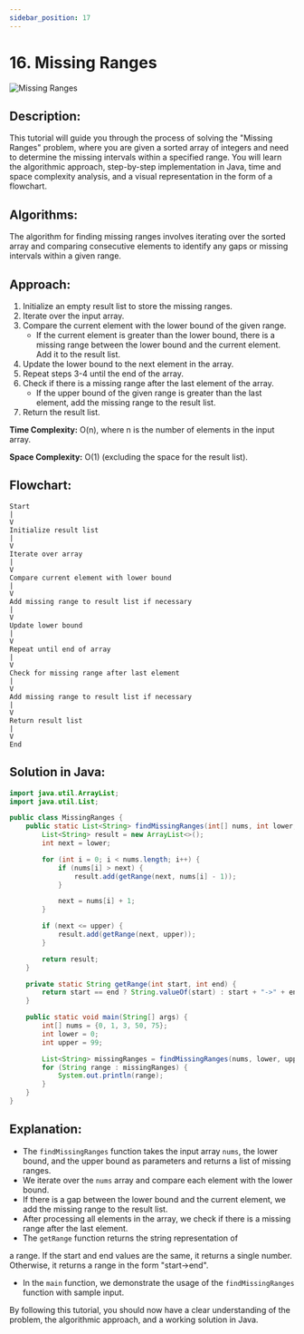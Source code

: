 ```yaml
---
sidebar_position: 17
---
```


# 16. Missing Ranges

![Missing Ranges](./img/Missing%20Ranges.gif)

## Description: 
This tutorial will guide you through the process of solving the "Missing Ranges" problem, where you are given a sorted array of integers and need to determine the missing intervals within a specified range. You will learn the algorithmic approach, step-by-step implementation in Java, time and space complexity analysis, and a visual representation in the form of a flowchart.

## Algorithms:
The algorithm for finding missing ranges involves iterating over the sorted array and comparing consecutive elements to identify any gaps or missing intervals within a given range.

## Approach:
1. Initialize an empty result list to store the missing ranges.
2. Iterate over the input array.
3. Compare the current element with the lower bound of the given range.
    - If the current element is greater than the lower bound, there is a missing range between the lower bound and the current element. Add it to the result list.
4. Update the lower bound to the next element in the array.
5. Repeat steps 3-4 until the end of the array.
6. Check if there is a missing range after the last element of the array.
    - If the upper bound of the given range is greater than the last element, add the missing range to the result list.
7. Return the result list.

**Time Complexity:** O(n), where n is the number of elements in the input array.

**Space Complexity:** O(1) (excluding the space for the result list).

## Flowchart:
```
Start
|
V
Initialize result list
|
V
Iterate over array
|
V
Compare current element with lower bound
|
V
Add missing range to result list if necessary
|
V
Update lower bound
|
V
Repeat until end of array
|
V
Check for missing range after last element
|
V
Add missing range to result list if necessary
|
V
Return result list
|
V
End
```

## Solution in Java:

```java
import java.util.ArrayList;
import java.util.List;

public class MissingRanges {
    public static List<String> findMissingRanges(int[] nums, int lower, int upper) {
        List<String> result = new ArrayList<>();
        int next = lower;

        for (int i = 0; i < nums.length; i++) {
            if (nums[i] > next) {
                result.add(getRange(next, nums[i] - 1));
            }

            next = nums[i] + 1;
        }

        if (next <= upper) {
            result.add(getRange(next, upper));
        }

        return result;
    }

    private static String getRange(int start, int end) {
        return start == end ? String.valueOf(start) : start + "->" + end;
    }

    public static void main(String[] args) {
        int[] nums = {0, 1, 3, 50, 75};
        int lower = 0;
        int upper = 99;

        List<String> missingRanges = findMissingRanges(nums, lower, upper);
        for (String range : missingRanges) {
            System.out.println(range);
        }
    }
}
```

## Explanation:
- The `findMissingRanges` function takes the input array `nums`, the lower bound, and the upper bound as parameters and returns a list of missing ranges.
- We iterate over the `nums` array and compare each element with the lower bound.
- If there is a gap between the lower bound and the current element, we add the missing range to the result list.
- After processing all elements in the array, we check if there is a missing range after the last element.
- The `getRange` function returns the string representation of

 a range. If the start and end values are the same, it returns a single number. Otherwise, it returns a range in the form "start->end".
- In the `main` function, we demonstrate the usage of the `findMissingRanges` function with sample input.

By following this tutorial, you should now have a clear understanding of the problem, the algorithmic approach, and a working solution in Java.